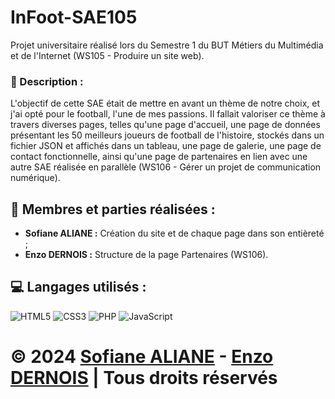 # InFoot-SAE105

Projet universitaire réalisé lors du Semestre 1 du BUT Métiers du Multimédia et de l'Internet (WS105 - Produire un site web).

### 📜 Description :

L'objectif de cette SAE était de mettre en avant un thème de notre choix, et j'ai opté pour le football, l'une de mes passions. Il fallait valoriser ce thème à travers diverses pages, telles qu'une page d'accueil, une page de données présentant les 50 meilleurs joueurs de football de l'histoire, stockés dans un fichier JSON et affichés dans un tableau, une page de galerie, une page de contact fonctionnelle, ainsi qu'une page de partenaires en lien avec une autre SAE réalisée en parallèle (WS106 - Gérer un projet de communication numérique).

## 👥 Membres et parties réalisées :

* **Sofiane ALIANE :** Création du site et de chaque page dans son entièreté ;
* **Enzo DERNOIS :** Structure de la page Partenaires (WS106).


## 💻 Langages utilisés :

![HTML5](https://img.shields.io/badge/html5-%23E34F26.svg?style=for-the-badge&logo=html5&logoColor=white)
![CSS3](https://img.shields.io/badge/css3-%231572B6.svg?style=for-the-badge&logo=css3&logoColor=white)
![PHP](https://img.shields.io/badge/php-%23777BB4.svg?style=for-the-badge&logo=php&logoColor=white)
![JavaScript](https://img.shields.io/badge/javascript-%23323330.svg?style=for-the-badge&logo=javascript&logoColor=%23F7DF1E)

# © 2024 [Sofiane ALIANE](https://sofiane-aliane.fr) - [Enzo DERNOIS](https://enzo-dernois.netlify.app) | Tous droits réservés
